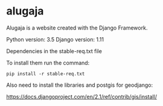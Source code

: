 # alugaja
Alugaja is a website created with the Django Framework.

Python version: 3.5
Django version: 1.11


Dependencies in the stable-req.txt file

To install them run the command:

    pip install -r stable-req.txt

Also need to install the libraries and postgis for geodjango:

https://docs.djangoproject.com/en/2.1/ref/contrib/gis/install/